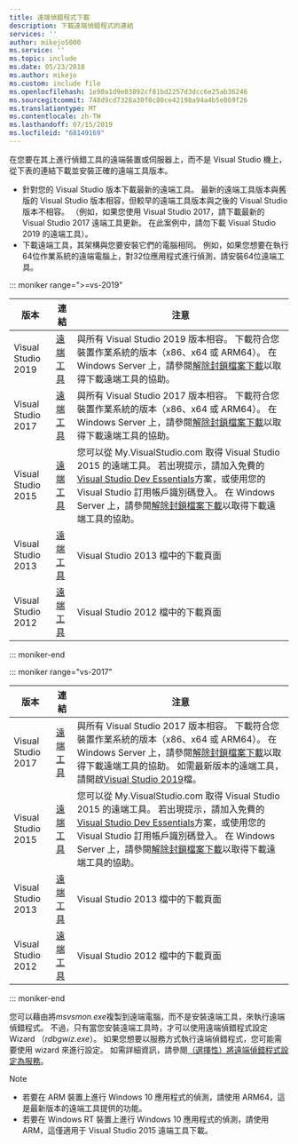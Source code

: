 ```yaml
---
title: 遠端偵錯程式下載
description: 下載遠端偵錯程式的連結
services: ''
author: mikejo5000
ms.service: ''
ms.topic: include
ms.date: 05/23/2018
ms.author: mikejo
ms.custom: include file
ms.openlocfilehash: 1e90a1d9e03892cf81bd2257d3dcc6e25ab36246
ms.sourcegitcommit: 748d9cd7328a30f8c80ce42198a94a4b5e869f26
ms.translationtype: MT
ms.contentlocale: zh-TW
ms.lasthandoff: 07/15/2019
ms.locfileid: "68149169"
---
```

在您要在其上進行偵錯工具的遠端裝置或伺服器上，而不是 Visual Studio 機上，從下表的連結下載並安裝正確的遠端工具版本。

- 針對您的 Visual Studio 版本下載最新的遠端工具。 最新的遠端工具版本與舊版的 Visual Studio 版本相容，但較早的遠端工具版本與之後的 Visual Studio 版本不相容。 （例如，如果您使用 Visual Studio 2017，請下載最新的 Visual Studio 2017 遠端工具更新。 在此案例中，請勿下載 Visual Studio 2019 的遠端工具）。
- 下載遠端工具，其架構與您要安裝它們的電腦相同。 例如，如果您想要在執行64位作業系統的遠端電腦上，對32位應用程式進行偵測，請安裝64位遠端工具。

::: moniker range=">=vs-2019"

|版本|連結|注意|
|-|-|-|
|Visual Studio 2019|[遠端工具](https://visualstudio.microsoft.com/downloads#remote-tools-for-visual-studio-2019)|與所有 Visual Studio 2019 版本相容。 下載符合您裝置作業系統的版本（x86、x64 或 ARM64）。 在 Windows Server 上，請參閱[解除封鎖檔案下載](../../debugger/remote-debugging-unblock-file-download.md)以取得下載遠端工具的協助。|
|Visual Studio 2017|[遠端工具](https://my.visualstudio.com/Downloads?q=remote%20tools%20visual%20studio%202017)|與所有 Visual Studio 2017 版本相容。 下載符合您裝置作業系統的版本（x86、x64 或 ARM64）。 在 Windows Server 上，請參閱[解除封鎖檔案下載](../../debugger/remote-debugging-unblock-file-download.md)以取得下載遠端工具的協助。|
|Visual Studio 2015|[遠端工具](https://my.visualstudio.com/Downloads?q=remote%20tools%20visual%20studio%202015)|您可以從 My.VisualStudio.com 取得 Visual Studio 2015 的遠端工具。 若出現提示，請加入免費的[Visual Studio Dev Essentials](https://visualstudio.microsoft.com/dev-essentials/)方案，或使用您的 Visual Studio 訂用帳戶識別碼登入。 在 Windows Server 上，請參閱[解除封鎖檔案下載](../../debugger/remote-debugging-unblock-file-download.md)以取得下載遠端工具的協助。|
|Visual Studio 2013|[遠端工具](/previous-versions/visualstudio/visual-studio-2013/bt727f1t(v=vs.120)#installing-the-remote-tools)|Visual Studio 2013 檔中的下載頁面|
|Visual Studio 2012|[遠端工具](/previous-versions/visualstudio/visual-studio-2012/bt727f1t(v=vs.110)#installing-the-remote-tools)|Visual Studio 2012 檔中的下載頁面|

::: moniker-end

::: moniker range="vs-2017"

|版本|連結|注意|
|-|-|-|
|Visual Studio 2017|[遠端工具](https://my.visualstudio.com/Downloads?q=remote%20tools%20visual%20studio%202017)|與所有 Visual Studio 2017 版本相容。 下載符合您裝置作業系統的版本（x86、x64 或 ARM64）。 在 Windows Server 上，請參閱[解除封鎖檔案下載](../../debugger/remote-debugging-unblock-file-download.md)以取得下載遠端工具的協助。 如需最新版本的遠端工具，請開啟[Visual Studio 2019](../../debugger/remote-debugging.md?view=vs-2019)檔。|
|Visual Studio 2015|[遠端工具](https://my.visualstudio.com/Downloads?q=remote%20tools%20visual%20studio%202015)|您可以從 My.VisualStudio.com 取得 Visual Studio 2015 的遠端工具。 若出現提示，請加入免費的[Visual Studio Dev Essentials](https://visualstudio.microsoft.com/dev-essentials/)方案，或使用您的 Visual Studio 訂用帳戶識別碼登入。 在 Windows Server 上，請參閱[解除封鎖檔案下載](../../debugger/remote-debugging-unblock-file-download.md)以取得下載遠端工具的協助。|
|Visual Studio 2013|[遠端工具](/previous-versions/visualstudio/visual-studio-2013/bt727f1t(v=vs.120)#installing-the-remote-tools)|Visual Studio 2013 檔中的下載頁面|
|Visual Studio 2012|[遠端工具](/previous-versions/visualstudio/visual-studio-2012/bt727f1t(v=vs.110)#installing-the-remote-tools)|Visual Studio 2012 檔中的下載頁面|

::: moniker-end

您可以藉由將*msvsmon.exe*複製到遠端電腦，而不是安裝遠端工具，來執行遠端偵錯程式。 不過，只有當您安裝遠端工具時，才可以使用遠端偵錯程式設定 Wizard （*rdbgwiz.exe*）。 如果您想要以服務方式執行遠端偵錯程式，您可能需要使用 wizard 來進行設定。 如需詳細資訊，請參閱[（選擇性）將遠端偵錯程式設定為服務](../../debugger/remote-debugging.md#bkmk_configureService)。

>[!NOTE]
>- 若要在 ARM 裝置上進行 Windows 10 應用程式的偵測，請使用 ARM64，這是最新版本的遠端工具提供的功能。
>- 若要在 Windows RT 裝置上進行 Windows 10 應用程式的偵測，請使用 ARM，這僅適用于 Visual Studio 2015 遠端工具下載。
